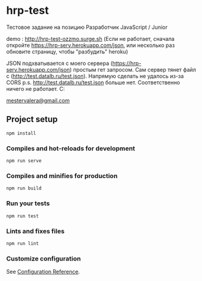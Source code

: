 # hrp-test
Тестовое задание на позицию Разработчик JavaScript / Junior

demo : http://hrp-test-ozzmo.surge.sh (Если не работает, сначала откройте https://hrp-serv.herokuapp.com/json, или несколько раз обновите страницу, чтобы "разбудить" heroku)

JSON подхватывается с моего сервера (https://hrp-serv.herokuapp.com/json) простым гет запросом. Сам сервер тянет файл с (http://test.datalb.ru/test.json). Напрямую сделать не удалось из-за CORS
p.s. http://test.datalb.ru/test.json больше нет. Соответственно ничего не работает. С:

mestervalera@gmail.com

## Project setup
```
npm install
```

### Compiles and hot-reloads for development
```
npm run serve
```

### Compiles and minifies for production
```
npm run build
```

### Run your tests
```
npm run test
```

### Lints and fixes files
```
npm run lint
```

### Customize configuration
See [Configuration Reference](https://cli.vuejs.org/config/).
